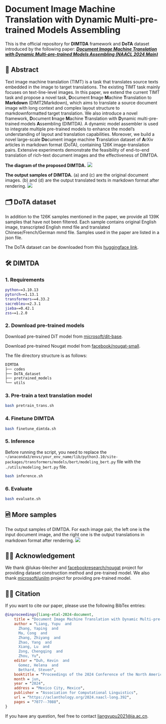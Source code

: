 # Document Image Machine Translation with Dynamic Multi-pre-trained Models Assembling

This is the official repository for **DIMTDA** framework and **DoTA** dataset introduced by the following paper: [***Document Image Machine Translation with Dynamic Multi-pre-trained Models Assembling (NAACL 2024 Main)***](https://openreview.net/forum?id=XH2TgKlXWv)

## 📜 Abstract
Text image machine translation (TIMT) is a task that translates source texts embedded in the image to target translations.
The existing TIMT task mainly focuses on text-line-level images.
In this paper, we extend the current TIMT task and propose a novel task, **D**ocument **I**mage **M**achine **T**ranslation to **Markdown** (DIMT2Markdown), which aims to translate a source document image with long context and complex layout structure to markdownformatted target translation.
We also introduce a novel framework, **D**ocument **I**mage **M**achine **T**ranslation with **D**ynamic multi-pre-trained models **A**ssembling (DIMTDA).
A dynamic model assembler is used to integrate multiple pre-trained models to enhance the model’s understanding of layout and translation capabilities.
Moreover, we build a novel large-scale **Do**cument image machine **T**ranslation dataset of **A**rXiv articles in markdown format (DoTA), containing 126K image-translation pairs.
Extensive experiments demonstrate the feasibility of end-to-end translation of rich-text document images and the effectiveness of DIMTDA.

**The diagram of the proposed DIMTDA.**
![](images/fig_model.png)

**The output samples of DIMTDA.** (a) and (c) are the original document images. (b) and (d) are the output translated texts in markdown format after rendering.
![](images/fig_samples.png)

## 🗂️ DoTA dataset
In addition to the 126K samples mentioned in the paper, we provide all 139K samples that have not been filtered.
Each sample contains original English image, transcripted English mmd file and translated Chinese/French/German mmd file.
Samples used in the paper are listed in a json file.

The DoTA dataset can be downloaded from this [huggingface link](https://huggingface.co/datasets/liangyupu/DoTA_dataset).

## 🛠️ DIMTDA
### 1. Requirements
```bash
python==3.10.13
pytorch==1.13.1
transformers==4.33.2
sacrebleu==2.3.1
jieba==0.42.1
zss==1.2.0
```

### 2. Download pre-trained models
Download pre-trained DiT model from [microsoft/dit-base](https://huggingface.co/microsoft/dit-base).

Download pre-trained Nougat model from [facebook/nougat-small](https://huggingface.co/facebook/nougat-small).

The file directory structure is as follows:
```bash
DIMTDA
├── codes
├── DoTA_dataset
├── pretrained_models
└── utils
```

### 3. Pre-train a text translation model
```bash
bash pretrain_trans.sh
```

### 4. Finetune DIMTDA
```bash
bash finetune_dimtda.sh
```

### 5. Inference
Before running the script, you need to replace the `~/anaconda3/envs/your_env_name/lib/python3.10/site-packages/transformers/models/bert/modeling_bert.py` file with the `./utils/modeling_bert.py` file.
```bash
bash inference.sh
```

### 6. Evaluate
```bash
bash evaluate.sh
```

## 🖻 More samples
The output samples of DIMTDA. For each image pair, the left one is the input document image, and the right one is the output translations in markdown format after rendering.
![](images/fig_appendix.png)


## 🙏🏻 Acknowledgement
We thank @lukas-blecher and [facebookresearch/nougat](https://github.com/facebookresearch/nougat) project for providing dataset construction method and pre-trained model.
We also thank [microsoft/unilm](https://github.com/microsoft/unilm/tree/master/dit) project for providing pre-trained model.

## ✍🏻 Citation
If you want to cite our paper, please use the following BibTex entries:
```BibTex
@inproceedings{liang-etal-2024-document,
    title = "Document Image Machine Translation with Dynamic Multi-pre-trained Models Assembling",
    author = "Liang, Yupu  and
      Zhang, Yaping  and
      Ma, Cong  and
      Zhang, Zhiyang  and
      Zhao, Yang  and
      Xiang, Lu  and
      Zong, Chengqing  and
      Zhou, Yu",
    editor = "Duh, Kevin  and
      Gomez, Helena  and
      Bethard, Steven",
    booktitle = "Proceedings of the 2024 Conference of the North American Chapter of the Association for Computational Linguistics: Human Language Technologies (Volume 1: Long Papers)",
    month = jun,
    year = "2024",
    address = "Mexico City, Mexico",
    publisher = "Association for Computational Linguistics",
    url = "https://aclanthology.org/2024.naacl-long.392",
    pages = "7077--7088",
}
```

If you have any question, feel free to contact [liangyupu2021@ia.ac.cn](mailto:liangyupu2021@ia.ac.cn).
